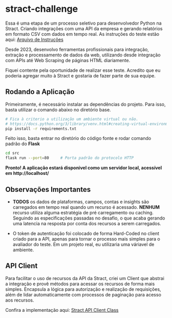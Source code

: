 # stract-challenge

Essa é uma etapa de um processo seletivo para desenvolvedor Python na Stract. Criando integrações com uma API da empresa e gerando relatórios em formato CSV com dados em tempo real. As instruções do teste estão aqui: [Arquivo de Instruções](/instructions.txt)

Desde 2023, desenvolvo ferramentas profissionais para integração, extração e processamento de dados da web, utilizando desde integração com APIs até Web Scraping de páginas HTML diariamente.

Fiquei contente pela oportunidade de realizar esse teste. Acredito que eu poderia agregar muito à Stract e gostaria de fazer parte de sua equipe.

## Rodando a Aplicação

Primeiramente, é necessário instalar as dependências do projeto. Para isso, basta utilizar o comando abaixo no diretório base.

```bash
# Fica à criterio a utilização um ambiente virtual ou não.
# https://docs.python.org/3/library/venv.html#creating-virtual-environments
pip install -r requirements.txt
```

Feito isso, basta entrar no diretório do código fonte e rodar comando padrão do **Flask**

```bash
cd src
flask run --port=80     # Porta padrão do protocolo HTTP
```

**Pronto! A aplicação estará disponivel como um servidor local, acessível em http://localhost/**

## Observações Importantes

- **TODOS** os dados de plataformas, campos, contas e insights são carregados em tempo real quando um recurso é acessado. **NENHUM** recurso utiliza alguma estratégia de pré carregamento ou caching. Seguindo as especificações passadas no desafio, o que acaba gerando uma latencia na resposta por conta dos recursos a serem carregados.

- O token de autenticação foi colocado de forma Hard-Coded no client criado para a API, apenas para tornar o processo mais simples para o avaliador do teste. Em um projeto real, eu utilizaria uma váriavel de ambiente.

## API Client

Para facilitar o uso de recursos da API da Stract, criei um Client que abstrai a integração e provê métodos para acessar os recursos de forma mais simples. Encapsula a lógica para autorização e realização de requisições, além de lidar automaticamente com processos de paginação para acesso aos recursos.

Confira a implementação aqui: [Stract API Client Class](/src/modules/stract_api_client.py)
